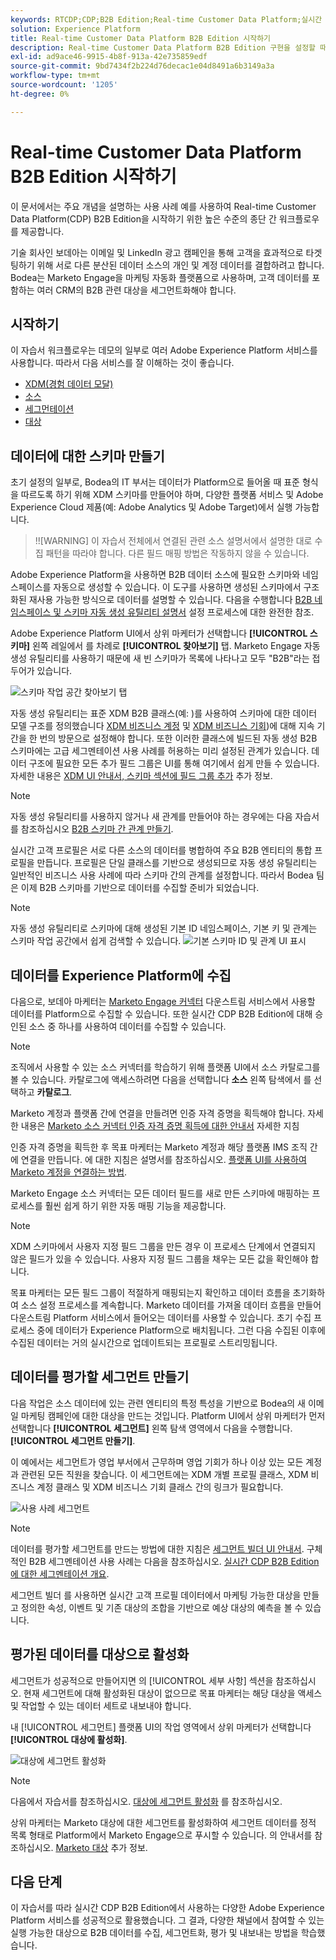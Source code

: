 ```yaml
---
keywords: RTCDP;CDP;B2B Edition;Real-time Customer Data Platform;실시간 고객 데이터 플랫폼;실시간 cdp;b2b;cdp
solution: Experience Platform
title: Real-time Customer Data Platform B2B Edition 시작하기
description: Real-time Customer Data Platform B2B Edition 구현을 설정할 때 이 샘플 시나리오를 예로 사용하십시오.
exl-id: ad9ace46-9915-4b8f-913a-42e735859edf
source-git-commit: 9bd7434f2b224d76decac1e04d8491a6b3149a3a
workflow-type: tm+mt
source-wordcount: '1205'
ht-degree: 0%

---
```


# Real-time Customer Data Platform B2B Edition 시작하기

이 문서에서는 주요 개념을 설명하는 사용 사례 예를 사용하여 Real-time Customer Data Platform(CDP) B2B Edition을 시작하기 위한 높은 수준의 종단 간 워크플로우를 제공합니다.

기술 회사인 보데아는 이메일 및 LinkedIn 광고 캠페인을 통해 고객을 효과적으로 타겟팅하기 위해 서로 다른 분산된 데이터 소스의 개인 및 계정 데이터를 결합하려고 합니다. Bodea는 Marketo Engage을 마케팅 자동화 플랫폼으로 사용하며, 고객 데이터를 포함하는 여러 CRM의 B2B 관련 대상을 세그먼트화해야 합니다.

## 시작하기

이 자습서 워크플로우는 데모의 일부로 여러 Adobe Experience Platform 서비스를 사용합니다. 따라서 다음 서비스를 잘 이해하는 것이 좋습니다.

- [XDM(경험 데이터 모달)](../xdm/home.md)
- [소스](../sources/home.md)
- [세그먼테이션](../segmentation/home.md)
- [대상](../destinations/home.md)

## 데이터에 대한 스키마 만들기

초기 설정의 일부로, Bodea의 IT 부서는 데이터가 Platform으로 들어올 때 표준 형식을 따르도록 하기 위해 XDM 스키마를 만들어야 하며, 다양한 플랫폼 서비스 및 Adobe Experience Cloud 제품(예: Adobe Analytics 및 Adobe Target)에서 실행 가능합니다.

>!![WARNING]
이 자습서 전체에서 연결된 관련 소스 설명서에서 설명한 대로 수집 패턴을 따라야 합니다. 다른 필드 매핑 방법은 작동하지 않을 수 있습니다.

Adobe Experience Platform을 사용하면 B2B 데이터 소스에 필요한 스키마와 네임스페이스를 자동으로 생성할 수 있습니다. 이 도구를 사용하면 생성된 스키마에서 구조화된 재사용 가능한 방식으로 데이터를 설명할 수 있습니다. 다음을 수행합니다 [B2B 네임스페이스 및 스키마 자동 생성 유틸리티 설명서](../sources/connectors/adobe-applications/marketo/marketo-namespaces.md) 설정 프로세스에 대한 완전한 참조.

Adobe Experience Platform UI에서 상위 마케터가 선택합니다 **[!UICONTROL 스키마]** 왼쪽 레일에서 를 차례로 **[!UICONTROL 찾아보기]** 탭. Marketo Engage 자동 생성 유틸리티를 사용하기 때문에 새 빈 스키마가 목록에 나타나고 모두 &quot;B2B&quot;라는 접두어가 있습니다.

![스키마 작업 공간 찾아보기 탭](./assets/b2b-tutorial/empty-b2b-schemas.png)

자동 생성 유틸리티는 표준 XDM B2B 클래스(예: )를 사용하여 스키마에 대한 데이터 모델 구조를 정의했습니다 [XDM 비즈니스 계정](../xdm/classes/b2b/business-account.md) 및 [XDM 비즈니스 기회](../xdm/classes/b2b/business-opportunity.md))에 대해 지속 기간을 한 번의 방문으로 설정해야 합니다. 또한 이러한 클래스에 빌드된 자동 생성 B2B 스키마에는 고급 세그멘테이션 사용 사례를 허용하는 미리 설정된 관계가 있습니다. 데이터 구조에 필요한 모든 추가 필드 그룹은 UI를 통해 여기에서 쉽게 만들 수 있습니다. 자세한 내용은 [XDM UI 안내서, 스키마 섹션에 필드 그룹 추가](../xdm/ui/resources/schemas.md#add-field-groups) 추가 정보.

>[!NOTE]
자동 생성 유틸리티를 사용하지 않거나 새 관계를 만들어야 하는 경우에는 다음 자습서를 참조하십시오 [B2B 스키마 간 관계 만들기](../xdm/tutorials/relationship-b2b.md).

실시간 고객 프로필은 서로 다른 소스의 데이터를 병합하여 주요 B2B 엔티티의 통합 프로필을 만듭니다. 프로필은 단일 클래스를 기반으로 생성되므로 자동 생성 유틸리티는 일반적인 비즈니스 사용 사례에 따라 스키마 간의 관계를 설정합니다. 따라서 Bodea 팀은 이제 B2B 스키마를 기반으로 데이터를 수집할 준비가 되었습니다.

>[!NOTE]
자동 생성 유틸리티로 스키마에 대해 생성된 기본 ID 네임스페이스, 기본 키 및 관계는 스키마 작업 공간에서 쉽게 검색할 수 있습니다.
![기본 스키마 ID 및 관계 UI 표시](./assets/b2b-tutorial/schema-identity-relationship.png)

## 데이터를 Experience Platform에 수집

다음으로, 보데아 마케터는 [Marketo Engage 커넥터](../sources/connectors/adobe-applications/marketo/marketo.md) 다운스트림 서비스에서 사용할 데이터를 Platform으로 수집할 수 있습니다. 또한 실시간 CDP B2B Edition에 대해 승인된 소스 중 하나를 사용하여 데이터를 수집할 수 있습니다.

>[!NOTE]
조직에서 사용할 수 있는 소스 커넥터를 학습하기 위해 플랫폼 UI에서 소스 카탈로그를 볼 수 있습니다. 카탈로그에 액세스하려면 다음을 선택합니다 **소스** 왼쪽 탐색에서 를 선택하고 **카탈로그**.

Marketo 계정과 플랫폼 간에 연결을 만들려면 인증 자격 증명을 획득해야 합니다. 자세한 내용은 [Marketo 소스 커넥터 인증 자격 증명 획득에 대한 안내서](../sources/connectors/adobe-applications/marketo/marketo-auth.md) 자세한 지침

인증 자격 증명을 획득한 후 목표 마케터는 Marketo 계정과 해당 플랫폼 IMS 조직 간에 연결을 만듭니다. 에 대한 지침은 설명서를 참조하십시오. [플랫폼 UI를 사용하여 Marketo 계정을 연결하는 방법](../sources/tutorials/ui/create/adobe-applications/marketo.md).

Marketo Engage 소스 커넥터는 모든 데이터 필드를 새로 만든 스키마에 매핑하는 프로세스를 훨씬 쉽게 하기 위한 자동 매핑 기능을 제공합니다.

>[!NOTE]
XDM 스키마에서 사용자 지정 필드 그룹을 만든 경우 이 프로세스 단계에서 연결되지 않은 필드가 있을 수 있습니다. 사용자 지정 필드 그룹을 채우는 모든 값을 확인해야 합니다.

목표 마케터는 모든 필드 그룹이 적절하게 매핑되는지 확인하고 데이터 흐름을 초기화하여 소스 설정 프로세스를 계속합니다. Marketo 데이터를 가져올 데이터 흐름을 만들어 다운스트림 Platform 서비스에서 들어오는 데이터를 사용할 수 있습니다. 초기 수집 프로세스 중에 데이터가 Experience Platform으로 배치됩니다. 그런 다음 수집된 이후에 수집된 데이터는 거의 실시간으로 업데이트되는 프로필로 스트리밍됩니다.

## 데이터를 평가할 세그먼트 만들기

다음 작업은 소스 데이터에 있는 관련 엔티티의 특정 특성을 기반으로 Bodea의 새 이메일 마케팅 캠페인에 대한 대상을 만드는 것입니다. Platform UI에서 상위 마케터가 먼저 선택합니다 **[!UICONTROL 세그먼트]** 왼쪽 탐색 영역에서 다음을 수행합니다. **[!UICONTROL 세그먼트 만들기]**.

이 예에서는 세그먼트가 영업 부서에서 근무하며 영업 기회가 하나 이상 있는 모든 계정과 관련된 모든 직원을 찾습니다. 이 세그먼트에는 XDM 개별 프로필 클래스, XDM 비즈니스 계정 클래스 및 XDM 비즈니스 기회 클래스 간의 링크가 필요합니다.

![사용 사례 세그먼트](./assets/b2b-tutorial/use-case-segment.png)

>[!NOTE]
데이터를 평가할 세그먼트를 만드는 방법에 대한 지침은 [세그먼트 빌더 UI 안내서](../segmentation/ui/segment-builder.md). 구체적인 B2B 세그멘테이션 사용 사례는 다음을 참조하십시오. [실시간 CDP B2B Edition에 대한 세그멘테이션 개요](./segmentation/b2b.md).

세그먼트 빌더 를 사용하면 실시간 고객 프로필 데이터에서 마케팅 가능한 대상을 만들고 정의한 속성, 이벤트 및 기존 대상의 조합을 기반으로 예상 대상의 예측을 볼 수 있습니다.

## 평가된 데이터를 대상으로 활성화

세그먼트가 성공적으로 만들어지면 의 [!UICONTROL 세부 사항] 섹션을 참조하십시오. 현재 세그먼트에 대해 활성화된 대상이 없으므로 목표 마케터는 해당 대상을 액세스 및 작업할 수 있는 데이터 세트로 내보내야 합니다.

내 [!UICONTROL 세그먼트] 플랫폼 UI의 작업 영역에서 상위 마케터가 선택합니다 **[!UICONTROL 대상에 활성화]**.

![대상에 세그먼트 활성화](./assets/b2b-tutorial/activate-to-destination.png)

>[!NOTE]
다음에서 자습서를 참조하십시오. [대상에 세그먼트 활성화](https://experienceleague.adobe.com/docs/marketo/using/product-docs/core-marketo-concepts/smart-lists-and-static-lists/static-lists/push-an-adobe-experience-cloud-segment-to-a-marketo-static-list.html) 를 참조하십시오.

상위 마케터는 Marketo 대상에 대한 세그먼트를 활성화하여 세그먼트 데이터를 정적 목록 형태로 Platform에서 Marketo Engage으로 푸시할 수 있습니다. 의 안내서를 참조하십시오. [Marketo 대상](https://experienceleague.adobe.com/docs/experience-platform/destinations/catalog/adobe/marketo-engage.html) 추가 정보.

## 다음 단계

이 자습서를 따라 실시간 CDP B2B Edition에서 사용하는 다양한 Adobe Experience Platform 서비스를 성공적으로 활용했습니다. 그 결과, 다양한 채널에서 참여할 수 있는 실행 가능한 대상으로 B2B 데이터를 수집, 세그먼트화, 평가 및 내보내는 방법을 학습했습니다.
